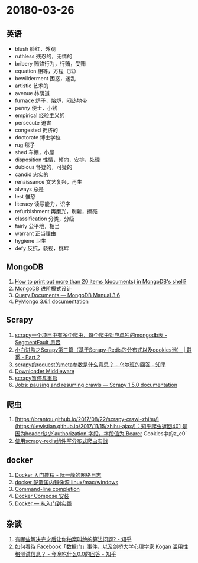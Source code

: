 # 20180-03-26
## 英语
* blush 脸红，外观
* ruthless 残忍的，无情的
* bribery 贿赂行为，行贿，受贿
* equation 相等，方程（式）
* bewilderment 困惑，迷乱
* artistic 艺术的
* avenue 林荫道
* furnace 炉子，熔炉，闷热地带
* penny 便士，小钱
* empirical 经验主义的
* persecute 迫害
* congested 拥挤的
* doctorate 博士学位
* rug 毯子
* shed 车棚，小屋
* disposition 性情，倾向，安排，处理
* dubious 怀疑的，可疑的
* candid 忠实的
* renaissance 文艺复兴，再生
* always 总是
* lest 惟恐
* literacy 读写能力，识字
* refurbishment 再磨光，刷新，擦亮
* classification 分类，分级
* fairly 公平地，相当
* warrant 正当理由
* hygiene 卫生
* defy 反抗，藐视，挑衅

## MongoDB
1. [How to print out more than 20 items (documents) in MongoDB's shell?
](https://stackoverflow.com/questions/3705517/how-to-print-out-more-than-20-items-documents-in-mongodbs-shell)
2. [MongoDB 进阶模式设计](http://www.mongoing.com/mongodb-advanced-pattern-design)
3. [Query Documents — MongoDB Manual 3.6](https://docs.mongodb.com/manual/tutorial/query-documents/)
4. [PyMongo 3.6.1 documentation](https://api.mongodb.com/python/current/tutorial.html#tutorial)

## Scrapy
1. [scrapy一个项目中有多个爬虫，每个爬虫对应单独的mongodb表 - SegmentFault 思否](https://segmentfault.com/q/1010000010871746)
2. [小白进阶之Scrapy第三篇（基于Scrapy-Redis的分布式以及cookies池） | 静觅 - Part 2](https://cuiqingcai.com/4048.html/2)
3. [scrapy的request的meta参数是什么意思？ - 乌尔班的回答 - 知乎](https://www.zhihu.com/question/54773510/answer/146971644)
4. [Downloader Middleware](https://doc.scrapy.org/en/latest/topics/downloader-middleware.html?highlight=cookiejar#module-scrapy.downloadermiddlewares.cookies)
5. [scrapy暂停与重启](http://www.aurorachina.org/2017/12/06/scrapy%E6%9A%82%E5%81%9C%E4%B8%8E%E9%87%8D%E5%90%AF/)
6. [Jobs: pausing and resuming crawls — Scrapy 1.5.0 documentation](https://doc.scrapy.org/en/latest/topics/jobs.html)

## 爬虫
1. [https://brantou.github.io/2017/08/22/scrapy-crawl-zhihu/](https://lewistian.github.io/2017/11/15/zhihu-ajax/)：知乎爬虫返回401,是因为header缺少`authorization`字段，字段值为`Bearer Cookies中的z_c0`
2. [使用scrapy-redis组件写分布式爬虫实战](http://baagee.vip/index/article/id/108.html)

## docker
1. [Docker 入门教程 - 阮一峰的网络日志](http://www.ruanyifeng.com/blog/2018/02/docker-tutorial.html)
2. [docker 配置国内镜像源 linux/mac/windows](https://www.jianshu.com/p/9fce6e583669)
3. [Command-line completion](https://docs.docker.com/compose/completion/#install-command-completion)
4. [Docker Compose 安装](https://www.jianshu.com/p/cf161b7deaee)
5. [Docker — 从入门到实践](https://www.gitbook.com/book/yeasy/docker_practice)

## 杂谈
1. [有哪些解决完之后让你拍案叫绝的算法问题? - 知乎](https://www.zhihu.com/question/269288074/answer/350145285)
2. [如何看待 Facebook「数据门」事件，以及剑桥大学心理学家 Kogan 滥用性格测试信息？ - 今晚吃什么0.0的回答 - 知乎](https://www.zhihu.com/question/269081994/answer/347446822)
